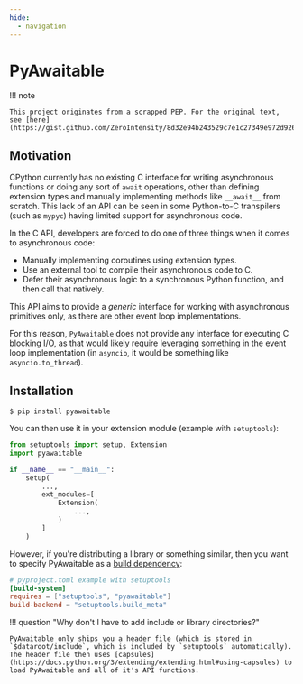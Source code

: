 ```yaml
---
hide:
  - navigation
---
```


# PyAwaitable

!!! note

    This project originates from a scrapped PEP. For the original text, see [here](https://gist.github.com/ZeroIntensity/8d32e94b243529c7e1c27349e972d926).

## Motivation

CPython currently has no existing C interface for writing asynchronous functions or doing any sort of ``await`` operations, other than defining extension types and manually implementing methods like ``__await__`` from scratch. This lack of an API can be seen in some Python-to-C transpilers (such as ``mypyc``) having limited support for asynchronous code.

In the C API, developers are forced to do one of three things when it comes to asynchronous code:

- Manually implementing coroutines using extension types.
- Use an external tool to compile their asynchronous code to C.
- Defer their asynchronous logic to a synchronous Python function, and then call that natively.

This API aims to provide a *generic* interface for working with asynchronous primitives only, as there are other event loop implementations.

For this reason, ``PyAwaitable`` does not provide any interface for executing C blocking I/O, as that would likely require leveraging something in the event loop implementation (in ``asyncio``, it would be something like ``asyncio.to_thread``).

## Installation

```console
$ pip install pyawaitable
```

You can then use it in your extension module (example with `setuptools`):

```py
from setuptools import setup, Extension
import pyawaitable

if __name__ == "__main__":
    setup(
        ...,
        ext_modules=[
            Extension(
                ...,
            )
        ]
    )
```

However, if you're distributing a library or something similar, then you want to specify PyAwaitable as a [build dependency](https://peps.python.org/pep-0517/#build-requirements):

```toml
# pyproject.toml example with setuptools
[build-system]
requires = ["setuptools", "pyawaitable"]
build-backend = "setuptools.build_meta"
```

!!! question "Why don't I have to add include or library directories?"

    PyAwaitable only ships you a header file (which is stored in `$dataroot/include`, which is included by `setuptools` automatically). The header file then uses [capsules](https://docs.python.org/3/extending/extending.html#using-capsules) to load PyAwaitable and all of it's API functions.
